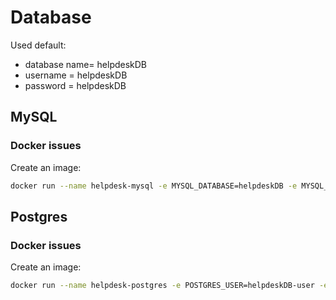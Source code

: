 # Database
Used default: 
 - database name= helpdeskDB
 - username = helpdeskDB
 - password = helpdeskDB

## MySQL

### Docker issues
Create an image:
```sh
docker run --name helpdesk-mysql -e MYSQL_DATABASE=helpdeskDB -e MYSQL_USER=helpdeskDB-user -e MYSQL_PASSWORD=helpdeskDB-pass -e MYSQL_ROOT_PASSWORD=root_user_pass -d -p 3306:3306 --restart unless-stopped mysql:latest
```

## Postgres

### Docker issues
Create an image:
```sh
docker run --name helpdesk-postgres -e POSTGRES_USER=helpdeskDB-user -e POSTGRES_PASSWORD=helpdeskDB-pass -d -p 5432:5432 --restart unless-stopped postgres
```